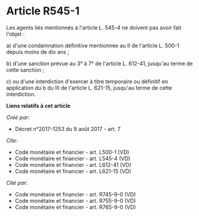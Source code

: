 # Article R545-1

Les agents liés mentionnés à l'article L. 545-4 ne doivent pas avoir fait l'objet :

a) d'une condamnation définitive mentionnée au II de l'article L. 500-1 depuis moins de dix ans ;

b) d'une sanction prévue au 3° à 7° de l'article L. 612-41, jusqu'au terme de cette sanction ;

c) ou d'une interdiction d'exercer à titre temporaire ou définitif en application du b du III de l'article L. 621-15,
jusqu'au terme de cette interdiction.

**Liens relatifs à cet article**

_Créé par_:

  - Décret n°2017-1253 du 9 août 2017 - art. 7

_Cite_:

  - Code monétaire et financier - art. L500-1 (VD)
  - Code monétaire et financier - art. L545-4 (VD)
  - Code monétaire et financier - art. L612-41 (VD)
  - Code monétaire et financier - art. L621-15 (VD)

_Cité par_:

  - Code monétaire et financier - art. R745-9-0 (VD)
  - Code monétaire et financier - art. R755-9-0 (VD)
  - Code monétaire et financier - art. R765-9-0 (VD)
